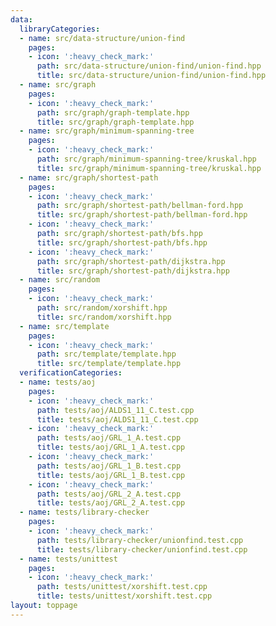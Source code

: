```yaml
---
data:
  libraryCategories:
  - name: src/data-structure/union-find
    pages:
    - icon: ':heavy_check_mark:'
      path: src/data-structure/union-find/union-find.hpp
      title: src/data-structure/union-find/union-find.hpp
  - name: src/graph
    pages:
    - icon: ':heavy_check_mark:'
      path: src/graph/graph-template.hpp
      title: src/graph/graph-template.hpp
  - name: src/graph/minimum-spanning-tree
    pages:
    - icon: ':heavy_check_mark:'
      path: src/graph/minimum-spanning-tree/kruskal.hpp
      title: src/graph/minimum-spanning-tree/kruskal.hpp
  - name: src/graph/shortest-path
    pages:
    - icon: ':heavy_check_mark:'
      path: src/graph/shortest-path/bellman-ford.hpp
      title: src/graph/shortest-path/bellman-ford.hpp
    - icon: ':heavy_check_mark:'
      path: src/graph/shortest-path/bfs.hpp
      title: src/graph/shortest-path/bfs.hpp
    - icon: ':heavy_check_mark:'
      path: src/graph/shortest-path/dijkstra.hpp
      title: src/graph/shortest-path/dijkstra.hpp
  - name: src/random
    pages:
    - icon: ':heavy_check_mark:'
      path: src/random/xorshift.hpp
      title: src/random/xorshift.hpp
  - name: src/template
    pages:
    - icon: ':heavy_check_mark:'
      path: src/template/template.hpp
      title: src/template/template.hpp
  verificationCategories:
  - name: tests/aoj
    pages:
    - icon: ':heavy_check_mark:'
      path: tests/aoj/ALDS1_11_C.test.cpp
      title: tests/aoj/ALDS1_11_C.test.cpp
    - icon: ':heavy_check_mark:'
      path: tests/aoj/GRL_1_A.test.cpp
      title: tests/aoj/GRL_1_A.test.cpp
    - icon: ':heavy_check_mark:'
      path: tests/aoj/GRL_1_B.test.cpp
      title: tests/aoj/GRL_1_B.test.cpp
    - icon: ':heavy_check_mark:'
      path: tests/aoj/GRL_2_A.test.cpp
      title: tests/aoj/GRL_2_A.test.cpp
  - name: tests/library-checker
    pages:
    - icon: ':heavy_check_mark:'
      path: tests/library-checker/unionfind.test.cpp
      title: tests/library-checker/unionfind.test.cpp
  - name: tests/unittest
    pages:
    - icon: ':heavy_check_mark:'
      path: tests/unittest/xorshift.test.cpp
      title: tests/unittest/xorshift.test.cpp
layout: toppage
---
```


